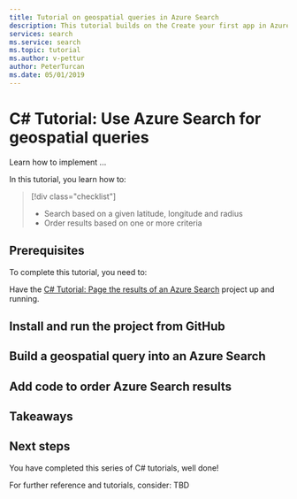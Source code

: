 ```yaml
---
title: Tutorial on geospatial queries in Azure Search
description: This tutorial builds on the Create your first app in Azure Search tutorial and the paging tutorial, to add geospatial searches (searches based on the distance a location is away from a given latitude and longitude).
services: search
ms.service: search
ms.topic: tutorial
ms.author: v-pettur
author: PeterTurcan
ms.date: 05/01/2019
---
```


# C# Tutorial: Use Azure Search for geospatial queries

Learn how to implement ...

In this tutorial, you learn how to:
> [!div class="checklist"]
> * Search based on a given latitude, longitude and radius
> * Order results based on one or more criteria

## Prerequisites

To complete this tutorial, you need to:

Have the [C# Tutorial: Page the results of an Azure Search](tutorial-csharp-paging.md) project up and running.


## Install and run the project from GitHub


## Build a geospatial query into an Azure Search

## Add code to order Azure Search results

## Takeaways

## Next steps

You have completed this series of C# tutorials, well done! 

For further reference and tutorials, consider:
TBD